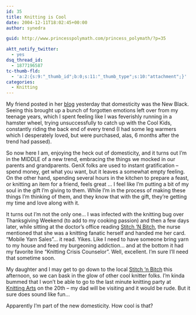 ```yaml
---
id: 35
title: Knitting is Cool
date: 2004-12-11T18:02:45+00:00
author: synedra

guid: http://www.princesspolymath.com/princess_polymath/?p=35

aktt_notify_twitter:
  - yes
dsq_thread_id:
  - 1877196587
tc-thumb-fld:
  - 'a:2:{s:9:"_thumb_id";b:0;s:11:"_thumb_type";s:10:"attachment";}'
categories:
  - Knitting
---
```

My friend posted in her [blog](http://fickleknitterfiend.blogspot.com) yesterday that domesticity was the New Black. Seeing this brought up a bunch of forgotten emotions left over from my teenage years, which I spent feeling like I was feverishly running in a hamster wheel, trying unsuccessfully to catch up with the Cool Kids, constantly riding the back end of every trend (I had some leg warmers which I desperately loved, but were purchased, alas, 6 months after the trend had passed).
  
So now here I am, enjoying the heck out of domesticity, and it turns out I&#8217;m in the MIDDLE of a new trend, embracing the things we mocked in our parents and grandparents. GenX folks are used to instant gratification &#8211; spend money, get what you want, but it leaves a somewhat empty feeling. On the other hand, spending several hours in the kitchen to prepare a feast, or knitting an item for a friend, feels great &#8230; I feel like I&#8217;m putting a bit of my soul in the gift I&#8217;m giving to them. While I&#8217;m in the process of making these things I&#8217;m thinking of them, and they know that with the gift, they&#8217;re getting my time and love along with it.
  
It turns out I&#8217;m not the only one&#8230; I was infected with the knitting bug over Thanksgiving Weekend (to add to my cooking passion) and then a few days later, while sitting at the doctor&#8217;s office reading [Stitch &#8216;N Bitch](http://www.amazon.com/exec/obidos/ASIN/0761128182/domestigirl-20), the nurse mentioned that she was a knitting fanatic herself and handed me her card. &#8220;Mobile Yarn Sales&#8221;&#8230; it read. Yikes. Like I need to have someone bring yarn to my house and feed my burgeoning addiction&#8230; and at the bottom it had my favorite line &#8220;Knitting Crisis Counselor&#8221;. Well, excellent. I&#8217;m sure I&#8217;ll need that sometime soon.
  
My daughter and I may get to go down to the local [Stitch &#8216;n Bitch](http://www.artyoucanwear.com/stitchnbitch/) this afternoon, so we can bask in the glow of other cool knitter folks. I&#8217;m kinda bummed that I won&#8217;t be able to go to the last minute knitting party at [Knitting Arts](http://www.goknit.com/) on the 20th &#8211; my dad will be visiting and it would be rude. But it sure does sound like fun&#8230;
  
Apparently I&#8217;m part of the new domesticity. How cool is that?